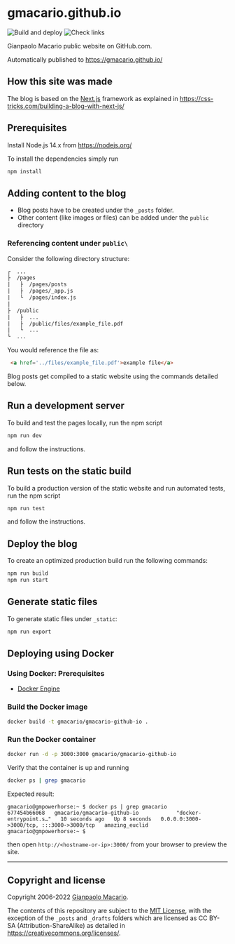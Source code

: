 # gmacario.github.io

![Build and deploy](https://github.com/gmacario/gmacario.github.io/actions/workflows/build-and-deploy.yml/badge.svg)
![Check links](https://github.com/gmacario/gmacario.github.io/actions/workflows/check-links.yml/badge.svg)

Gianpaolo Macario public website on GitHub.com.

Automatically published to <https://gmacario.github.io/>

## How this site was made

The blog is based on the [Next.js](https://nextjs.org/) framework as explained in
<https://css-tricks.com/building-a-blog-with-next-js/>

## Prerequisites

Install Node.js 14.x from <https://nodejs.org/>

To install the dependencies simply run

```sh
npm install
```

## Adding content to the blog

- Blog posts have to be created under the `_posts` folder.
- Other content (like images or files) can be added under the `public` directory

### Referencing content under `public\`

Consider the following directory structure:

```txt
┌  ...
├  /pages
|   ├  /pages/posts
|   ├  /pages/_app.js
|   └  /pages/index.js
|
├  /public
|   ├  ...
|   ├  /public/files/example_file.pdf
|   └  ...
└  ...
```

You would reference the file as:

```html
 <a href='../files/example_file.pdf'>example file</a>
```

Blog posts get compiled to a static website using the commands detailed below.

## Run a development server

To build and test the pages locally, run the npm script

```sh
npm run dev
```

and follow the instructions.

## Run tests on the static build

To build a production version of the static website and run automated tests, run the npm script

```sh
npm run test
```

and follow the instructions.

## Deploy the blog

To create an optimized production build run the following commands:

```sh
npm run build
npm run start
```

## Generate static files

To generate static files under `_static`:

```sh
npm run export
```

## Deploying using Docker

### Using Docker: Prerequisites

* [Docker Engine](https://www.docker.com/products/container-runtime)

### Build the Docker image

```bash
docker build -t gmacario/gmacario-github-io .
```

### Run the Docker container

```bash
docker run -d -p 3000:3000 gmacario/gmacario-github-io
```

Verify that the container is up and running

```bash
docker ps | grep gmacario
```

Expected result:

```text
gmacario@gmpowerhorse:~ $ docker ps | grep gmacario
677454b66068   gmacario/gmacario-github-io            "docker-entrypoint.s…"   10 seconds ago   Up 8 seconds   0.0.0.0:3000->3000/tcp, :::3000->3000/tcp   amazing_euclid
gmacario@gmpowerhorse:~ $
```

then open `http://<hostname-or-ip>:3000/` from your browser to preview the site.

---

## Copyright and license

Copyright 2006-2022 [Gianpaolo Macario](https://gmacario.github.io/).

The contents of this repository are subject to the [MIT License](LICENSE),
with the exception of the `_posts` and `_drafts` folders which are licensed as CC BY-SA (Attribution-ShareAlike)
as detailed in <https://creativecommons.org/licenses/>.

<!-- EOF -->
